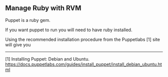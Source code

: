## Manage Ruby with RVM

Puppet is a ruby gem. 

If you want puppet to run you will need to have ruby installed.

Using the recommended installation procedure from the Puppetlabs [1] site will give you



---

[1] Installing Puppet: Debian and Ubuntu. https://docs.puppetlabs.com/guides/install_puppet/install_debian_ubuntu.html